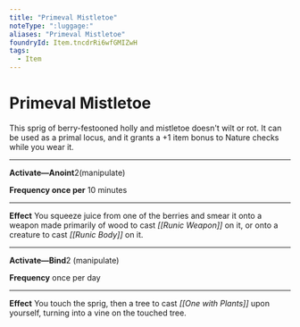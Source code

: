 ```yaml
---
title: "Primeval Mistletoe"
noteType: ":luggage:"
aliases: "Primeval Mistletoe"
foundryId: Item.tncdrRi6wfGMIZwH
tags:
  - Item
---
```


# Primeval Mistletoe

This sprig of berry-festooned holly and mistletoe doesn't wilt or rot. It can be used as a primal locus, and it grants a +1 item bonus to Nature checks while you wear it.

* * *

**Activate—Anoint**2(manipulate)

****Frequency** once per** 10 minutes

* * *

**Effect** You squeeze juice from one of the berries and smear it onto a weapon made primarily of wood to cast _[[Runic Weapon]]_ on it, or onto a creature to cast _[[Runic Body]]_ on it.

* * *

**Activate—Bind**2 (manipulate)

**Frequency** once per day

* * *

**Effect** You touch the sprig, then a tree to cast _[[One with Plants]]_ upon yourself, turning into a vine on the touched tree.
